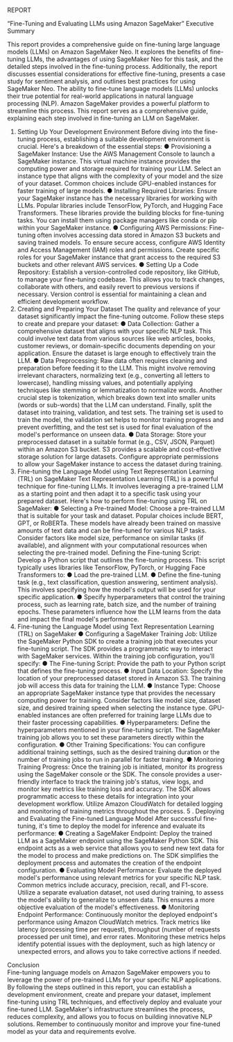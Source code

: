 REPORT


 “Fine-Tuning and Evaluating LLMs using Amazon SageMaker”
 Executive Summary
 
 This report provides a comprehensive guide on fine-tuning large language models (LLMs) on Amazon
 SageMaker Neo. It explores the benefits of fine-tuning LLMs, the advantages of using SageMaker Neo for
 this task, and the detailed steps involved in the fine-tuning process. Additionally, the report discusses
 essential considerations for effective fine-tuning, presents a case study for sentiment analysis, and outlines
 best practices for using SageMaker Neo.
 The ability to fine-tune language models (LLMs) unlocks their true potential for real-world applications in
 natural language processing (NLP). Amazon SageMaker provides a powerful platform to streamline this
 process. This report serves as a comprehensive guide, explaining each step involved in fine-tuning an
 LLM on SageMaker.
 1. Setting Up Your Development Environment
 Before diving into the fine-tuning process, establishing a suitable development environment is crucial.
 Here's a breakdown of the essential steps:
 ● Provisioning a SageMaker Instance: Use the AWS Management Console to launch a SageMaker
 instance. This virtual machine instance provides the computing power and storage required for training
 your LLM. Select an instance type that aligns with the complexity of your model and the size of your
 dataset. Common choices include GPU-enabled instances for faster training of large models.
 ● Installing Required Libraries: Ensure your SageMaker instance has the necessary libraries for
 working with LLMs. Popular libraries include TensorFlow, PyTorch, and Hugging Face Transformers.
 These libraries provide the building blocks for fine-tuning tasks. You can install them using package
 managers like conda or pip within your SageMaker instance.
 ● Configuring AWS Permissions: Fine-tuning often involves accessing data stored in Amazon S3
 buckets and saving trained models. To ensure secure access, configure AWS Identity and Access
 Management (IAM) roles and permissions. Create specific roles for your SageMaker instance that grant
 access to the required S3 buckets and other relevant AWS services.
 ● Setting Up a Code Repository: Establish a version-controlled code repository, like GitHub, to manage
 your fine-tuning codebase. This allows you to track changes, collaborate with others, and easily revert
 to previous versions if necessary. Version control is essential for maintaining a clean and efficient
 development workflow.
 2. Creating and Preparing Your Dataset
 The quality and relevance of your dataset significantly impact the fine-tuning outcome. Follow these steps
 to create and prepare your dataset:
 ● Data Collection: Gather a comprehensive dataset that aligns with your specific NLP task. This could
 involve text data from various sources like web articles, books, customer reviews, or domain-specific
 documents depending on your application. Ensure the dataset is large enough to effectively train the
 LLM.
 ● Data Preprocessing: Raw data often requires cleaning and preparation before feeding it to the LLM.
 This might involve removing irrelevant characters, normalizing text (e.g., converting all letters to
 lowercase), handling missing values, and potentially applying techniques like stemming or
lemmatization to normalize words. Another crucial step is tokenization, which breaks down text into
 smaller units (words or sub-words) that the LLM can understand. Finally, split the dataset into training,
 validation, and test sets. The training set is used to train the model, the validation set helps to monitor
 training progress and prevent overfitting, and the test set is used for final evaluation of the model's
 performance on unseen data.
 ● Data Storage: Store your preprocessed dataset in a suitable format (e.g., CSV, JSON, Parquet) within
 an Amazon S3 bucket. S3 provides a scalable and cost-effective storage solution for large datasets.
 Configure appropriate permissions to allow your SageMaker instance to access the dataset during
 training.
 3. Fine-tuning the Language Model using Text Representation Learning (TRL) on
 SageMaker
 Text Representation Learning (TRL) is a powerful technique for fine-tuning LLMs. It involves leveraging a
 pre-trained LLM as a starting point and then adapt it to a specific task using your prepared dataset.
 Here's how to perform fine-tuning using TRL on SageMaker:
 ● Selecting a Pre-trained Model: Choose a pre-trained LLM that is suitable for your task and
 dataset. Popular choices include BERT, GPT, or RoBERTa. These models have already been
 trained on massive amounts of text data and can be fine-tuned for various NLP tasks. Consider
 factors like model size, performance on similar tasks (if available), and alignment with your
 computational resources when selecting the pre-trained model.
 Defining the Fine-tuning Script: Develop a Python script that outlines the fine-tuning process. This
 script typically uses libraries like TensorFlow, PyTorch, or Hugging Face Transformers to:
 ● Load the pre-trained LLM.
 ● Define the fine-tuning task (e.g., text classification, question answering, sentiment analysis). This
 involves specifying how the model's output will be used for your specific application.
 ● Specify hyperparameters that control the training process, such as learning rate, batch size, and the
 number of training epochs. These parameters influence how the LLM learns from the data and
 impact the final model's performance.
 4. Fine-tuning the Language Model using Text Representation Learning (TRL) on
 SageMaker
 ● Configuring a SageMaker Training Job: Utilize the SageMaker Python SDK to create a training job
 that executes your fine-tuning script. The SDK provides a programmatic way to interact with
 SageMaker services. Within the training job configuration, you'll specify:
 ● The Fine-tuning Script: Provide the path to your Python script that defines the fine-tuning process.
 ● Input Data Location: Specify the location of your preprocessed dataset stored in Amazon S3. The
 training job will access this data for training the LLM.
 ● Instance Type: Choose an appropriate SageMaker instance type that provides the necessary
 computing power for training. Consider factors like model size, dataset size, and desired training speed
 when selecting the instance type. GPU-enabled instances are often preferred for training large LLMs
 due to their faster processing capabilities.
 ● Hyperparameters: Define the hyperparameters mentioned in your fine-tuning script. The SageMaker
 training job allows you to set these parameters directly within the configuration.
 ● Other Training Specifications: You can configure additional training settings, such as the desired
 training duration or the number of training jobs to run in parallel for faster training.
 ● Monitoring Training Progress: Once the training job is initiated, monitor its progress using the
 SageMaker console or the SDK. The console provides a user-friendly interface to track the training
 job's status, view logs, and monitor key metrics like training loss and accuracy. The SDK allows
 programmatic access to these details for integration into your development workflow. Utilize Amazon
 CloudWatch for detailed logging and monitoring of training metrics throughout the process.
5 . Deploying and Evaluating the Fine-tuned Language Model
 After successful fine-tuning, it's time to deploy the model for inference and evaluate its performance:
 ● Creating a SageMaker Endpoint: Deploy the trained LLM as a SageMaker endpoint using the
 SageMaker Python SDK. This endpoint acts as a web service that allows you to send new text data for
 the model to process and make predictions on. The SDK simplifies the deployment process and
 automates the creation of the endpoint configuration.
 ● Evaluating Model Performance: Evaluate the deployed model's performance using relevant metrics
 for your specific NLP task. Common metrics include accuracy, precision, recall, and F1-score. Utilize a
 separate evaluation dataset, not used during training, to assess the model's ability to generalize to
 unseen data. This ensures a more objective evaluation of the model's effectiveness.
 ● Monitoring Endpoint Performance: Continuously monitor the deployed endpoint's performance using
 Amazon CloudWatch metrics. Track metrics like latency (processing time per request), throughput
 (number of requests processed per unit time), and error rates. Monitoring these metrics helps identify
 potential issues with the deployment, such as high latency or unexpected errors, and allows you to take
 corrective actions if needed.

 Conclusion  
 Fine-tuning language models on Amazon SageMaker empowers you to leverage the power of pre-trained
 LLMs for your specific NLP applications. By following the steps outlined in this report, you can establish a
 development environment, create and prepare your dataset, implement fine-tuning using TRL techniques,
 and effectively deploy and evaluate your fine-tuned LLM. SageMaker's infrastructure streamlines the
 process, reduces complexity, and allows you to focus on building innovative NLP solutions. Remember to
 continuously monitor and improve your fine-tuned model as your data and requirements evolve.
